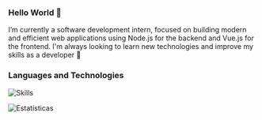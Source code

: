 ### Hello World 👋

I’m currently a software development intern, focused on building modern and efficient web applications using Node.js for the backend and Vue.js for the frontend. 
I'm always looking to learn new technologies and improve my skills as a developer 🚀

### Languages and Technologies

![Skills](https://skillicons.dev/icons?i=docker,git,js,ts,vue,nodejs,nestjs,linux)

![Estatísticas](https://github-readme-stats.vercel.app/api/top-langs/?username=danlps1&layout=compact&theme=github_dark&)
